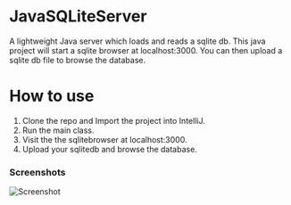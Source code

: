 # JavaSQLiteServer
A lightweight Java server which loads and reads a sqlite db.
This java project will start a sqlite browser at localhost:3000. You can then upload a sqlite db file to browse the database.

# How to use

1. Clone the repo and Import the project into IntelliJ.
2. Run the main class.
3. Visit the the sqlitebrowser at localhost:3000.
4. Upload your sqlitedb and browse the database.

### Screenshots

![Screenshot](https://raw.github.com/Sushobh/JavaSQLiteServer/master/screenshot.png)




